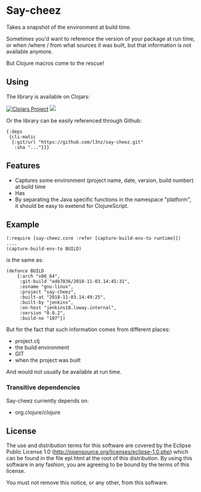 # Say-cheez

Takes a snapshot of the environment at build time.

Sometimes you'd want to reference the version of your package
at run time, or when /where / from what sources it was built, but that information
is not available anymore. 

But Clojure macros come to the rescue!


## Using

The library is available on Clojars:

[![Clojars Project](https://img.shields.io/clojars/v/say-cheez.svg)](https://clojars.org/say-cheez)
[![](https://cljdoc.xyz/badge/say-cheez)](https://cljdoc.xyz/jump/release/say-cheez)


Or the library can be easily referenced through Github:

	{:deps
	 {cli-matic
	  {:git/url "https://github.com/l3nz/say-cheez.git"
	   :sha "..."}}}


## Features

* Captures some environment (project name, date, version, build number) at build time
* Has 
* By separating the Java specific functions in the namespace "platform", it should be easy
  to exetend for ClojureScript.

##  Example

	(:require [say-cheez.core :refer [capture-build-env-to runtime]])
	....
	(capture-build-env-to BUILD)

is the same as:

	(defonce BUILD 
		{:arch "x86_64",
		 :git-build "e4b7836/2018-11-03.14:45:31",
		 :osname "gnu-linux",
		 :project "say-cheez",
		 :built-at "2018-11-03.14:49:25",
		 :built-by "jenkins",
		 :on-host "jenkins18.loway.internal",
		 :version "0.0.2",
		 :build-no "107"})

But for the fact that such information comes from different places: 

* project.clj
* the build environment
* GIT
* when the project was built

And would not usually be available at run time.



### Transitive dependencies

Say-cheez currently depends on:

* org.clojure/clojure

## License

The use and distribution terms for this software are covered by the
Eclipse Public License 1.0 (http://opensource.org/licenses/eclipse-1.0.php)
which can be found in the file epl.html at the root of this distribution.
By using this software in any fashion, you are agreeing to be bound by
the terms of this license.

You must not remove this notice, or any other, from this software.